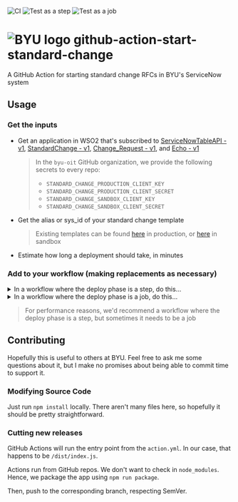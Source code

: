 ![CI](https://github.com/byu-oit/github-action-start-standard-change/workflows/CI/badge.svg)
![Test as a step](https://github.com/byu-oit/github-action-start-standard-change/workflows/Test%20as%20a%20step/badge.svg)
![Test as a job](https://github.com/byu-oit/github-action-start-standard-change/workflows/Test%20as%20a%20job/badge.svg)

# ![BYU logo](https://www.hscripts.com/freeimages/logos/university-logos/byu/byu-logo-clipart-128.gif) github-action-start-standard-change
A GitHub Action for starting standard change RFCs in BYU's ServiceNow system

## Usage

### Get the inputs

* Get an application in WSO2 that's subscribed to [ServiceNowTableAPI - v1](https://api.byu.edu/store/apis/info?name=ServiceNowTableAPI&version=v1&provider=BYU%2Fthirschi), [StandardChange - v1](https://api.byu.edu/store/apis/info?name=StandardChange&version=v1&provider=BYU%2Fdlb44), [Change_Request - v1](https://api.byu.edu/store/apis/info?name=Change_Request&version=v1&provider=BYU%2Fthirschi), and [Echo - v1](https://api.byu.edu/store/apis/info?name=Echo&version=v1&provider=BYU%2Fbcwinter)
   > In the `byu-oit` GitHub organization, we provide the following secrets to every repo:
   > - `STANDARD_CHANGE_PRODUCTION_CLIENT_KEY`
   > - `STANDARD_CHANGE_PRODUCTION_CLIENT_SECRET`
   > - `STANDARD_CHANGE_SANDBOX_CLIENT_KEY`
   > - `STANDARD_CHANGE_SANDBOX_CLIENT_SECRET`
* Get the alias or sys_id of your standard change template
   >Existing templates can be found [here](https://support.byu.edu/nav_to.do?uri=%2Fu_standard_change_template_list.do) in production, or [here](https://support-test.byu.edu/nav_to.do?uri=%2Fu_standard_change_template_list.do) in sandbox
* Estimate how long a deployment should take, in minutes

### Add to your workflow (making replacements as necessary)

<details>
<summary>In a workflow where the deploy phase is a step, do this...</summary>
<p>

```yaml
on: push
name: Some Pipeline
jobs:
  do-all-the-things:
    runs-on: ubuntu-latest
    steps:
      # Build, unit tests, linting, etc.
      # ...
      - name: Start Standard Change
        uses: byu-oit/github-action-start-standard-change@v1
        id: start-standard-change
        with:
          client-key: ${{ secrets.STANDARD_CHANGE_SANDBOX_CLIENT_KEY }} # You'll want to use the production secrets in production
          client-secret: ${{ secrets.STANDARD_CHANGE_SANDBOX_CLIENT_SECRET }}
          template-id: <alias or sys_id of standard change template>
          minutes-until-planned-end: 30 # Optional, defaults to 15
      # Your actual deployment step would go here
      - name: Deploy
        id: deploy
        run: echo Deploy
      - name: End Standard Change
        uses: byu-oit/github-action-end-standard-change@v1
        if: always() && steps.start-standard-change.outcome == 'success' # Run if RFC started, even if the deploy failed
        with:
          client-key: ${{ secrets.STANDARD_CHANGE_SANDBOX_CLIENT_KEY }}
          client-secret: ${{ secrets.STANDARD_CHANGE_SANDBOX_CLIENT_SECRET }}
          change-sys-id: ${{ steps.start-standard-change.outputs.change-sys-id }}
          work-start: ${{ steps.start-standard-change.outputs.work-start }}
          success: ${{ job.status == 'success' }}
```

</p>
</details>

<details>
<summary>In a workflow where the deploy phase is a job, do this...</summary>
<p>

Have a job with an `id` of `deploy` (or change this example accordingly), then

```yaml
on: push
name: Some Pipeline
jobs:
  # Build, unit tests, linting, etc.
  # ...

  start-standard-change:
    name: Start Standard Change
    needs: <id of previous job>
    runs-on: ubuntu-latest
    steps:
      - name: Start Standard Change
        uses: byu-oit/github-action-start-standard-change@v1
        id: start-standard-change
        with:
          client-key: ${{ secrets.STANDARD_CHANGE_SANDBOX_CLIENT_KEY }} # You'll want to use the production secrets in production
          client-secret: ${{ secrets.STANDARD_CHANGE_SANDBOX_CLIENT_SECRET }}
          template-id: <alias or sys_id of standard change template>
          minutes-until-planned-end: 30 # Optional, defaults to 15
    outputs:
      change-sys-id: ${{ steps.start-standard-change.outputs.change-sys-id }}
      work-start: ${{ steps.start-standard-change.outputs.work-start }}

  deploy:
    name: Deploy
    needs: start-standard-change
    runs-on: ubuntu-latest
    steps:
      # ...

  end-standard-change:
    name: End Standard Change
    needs: [deploy, start-standard-change] # We need to wait on outcome of deploy, and we list start-standard-change so that we can grab its outputs
    if: always() && needs.start-standard-change.result == 'success' # Run if RFC started, even if the deploy failed
    runs-on: ubuntu-latest
    steps:
      - uses: byu-oit/github-action-end-standard-change@v1
        with:
          client-key: ${{ secrets.STANDARD_CHANGE_SANDBOX_CLIENT_KEY }}
          client-secret: ${{ secrets.STANDARD_CHANGE_SANDBOX_CLIENT_SECRET }}
          change-sys-id: ${{ needs.start-standard-change.outputs.change-sys-id }}
          work-start: ${{ needs.start-standard-change.outputs.work-start }}
          success: ${{ needs.deploy.result == 'success' }} # Evaluates to 'true' or 'false'
```

</p>
</details>

>For performance reasons, we'd recommend a workflow where the deploy phase is a step, but sometimes it needs to be a job

## Contributing
Hopefully this is useful to others at BYU. Feel free to ask me some questions about it, but I make no promises about being able to commit time to support it.

### Modifying Source Code

Just run `npm install` locally. There aren't many files here, so hopefully it should be pretty straightforward.

### Cutting new releases

GitHub Actions will run the entry point from the `action.yml`. In our case, that happens to be `/dist/index.js`.

Actions run from GitHub repos. We don't want to check in `node_modules`. Hence, we package the app using `npm run package`.

Then, push to the corresponding branch, respecting SemVer.
